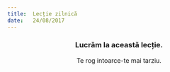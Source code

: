 ```yaml
---
title:  Lecție zilnică
date:   24/08/2017
---
```


### <center>Lucrăm la această lecție.</center>
<center>Te rog intoarce-te mai tarziu.</center>